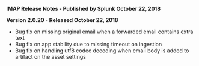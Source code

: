 **IMAP Release Notes - Published by Splunk October 22, 2018**

**Version 2.0.20 - Released October 22, 2018**

- Bug fix on missing original email when a forwarded email contains extra text
- Bug fix on app stability due to missing timeout on ingestion
- Bug fix on handling utf8 codec decoding when email body is added to artifact on the asset settings
